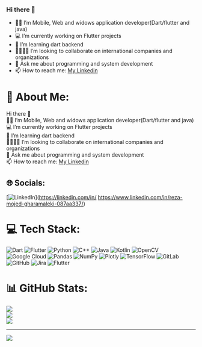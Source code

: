 ### Hi there 👋

- 🧑‍💻 I’m Mobile, Web and widows application developer(Dart/flutter and java)
- 💻 I’m currently working on Flutter projects
- 🌱 I’m learning dart backend
- 🫱🏼‍🫲🏽 I’m looking to collaborate on international companies and organizations
- 💬 Ask me about programming and system development
- 📫 How to reach me: [My Linkedin](https://www.linkedin.com/in/reza-mojed-gharamaleki-087aa337/)


# 💫 About Me:
Hi there 👋<br>🧑‍💻 I’m Mobile, Web and widows application developer(Dart/flutter and java)<br>💻 I’m currently working on Flutter projects<br>🌱 I’m learning dart backend<br>🫱🏼‍🫲🏽 I’m looking to collaborate on international companies and organizations<br>💬 Ask me about programming and system development<br>📫 How to reach me: [My Linkedin](https://www.linkedin.com/in/reza-mojed-gharamaleki-087aa337/)


## 🌐 Socials:
[![LinkedIn](https://img.shields.io/badge/LinkedIn-%230077B5.svg?logo=linkedin&logoColor=white)](https://linkedin.com/in/ https://www.linkedin.com/in/reza-mojed-gharamaleki-087aa337/) 

# 💻 Tech Stack:
![Dart](https://img.shields.io/badge/dart-%230175C2.svg?style=for-the-badge&logo=dart&logoColor=white) ![Flutter](https://img.shields.io/badge/Flutter-%2302569B.svg?style=for-the-badge&logo=Flutter&logoColor=white) ![Python](https://img.shields.io/badge/python-3670A0?style=for-the-badge&logo=python&logoColor=ffdd54) ![C++](https://img.shields.io/badge/c++-%2300599C.svg?style=for-the-badge&logo=c%2B%2B&logoColor=white) ![Java](https://img.shields.io/badge/java-%23ED8B00.svg?style=for-the-badge&logo=openjdk&logoColor=white) ![Kotlin](https://img.shields.io/badge/kotlin-%237F52FF.svg?style=for-the-badge&logo=kotlin&logoColor=white) ![OpenCV](https://img.shields.io/badge/opencv-%23white.svg?style=for-the-badge&logo=opencv&logoColor=white) ![Google Cloud](https://img.shields.io/badge/GoogleCloud-%234285F4.svg?style=for-the-badge&logo=google-cloud&logoColor=white) ![Pandas](https://img.shields.io/badge/pandas-%23150458.svg?style=for-the-badge&logo=pandas&logoColor=white) ![NumPy](https://img.shields.io/badge/numpy-%23013243.svg?style=for-the-badge&logo=numpy&logoColor=white) ![Plotly](https://img.shields.io/badge/Plotly-%233F4F75.svg?style=for-the-badge&logo=plotly&logoColor=white) ![TensorFlow](https://img.shields.io/badge/TensorFlow-%23FF6F00.svg?style=for-the-badge&logo=TensorFlow&logoColor=white) ![GitLab](https://img.shields.io/badge/gitlab-%23181717.svg?style=for-the-badge&logo=gitlab&logoColor=white) ![GitHub](https://img.shields.io/badge/github-%23121011.svg?style=for-the-badge&logo=github&logoColor=white) ![Jira](https://img.shields.io/badge/jira-%230A0FFF.svg?style=for-the-badge&logo=jira&logoColor=white) ![Flutter](https://img.shields.io/badge/Flutter-%2302569B.svg?style=for-the-badge&logo=Flutter&logoColor=white)
# 📊 GitHub Stats:
![](https://github-readme-stats.vercel.app/api?username=AltayTech&theme=dark&hide_border=false&include_all_commits=true&count_private=true)<br/>
![](https://github-readme-streak-stats.herokuapp.com/?user=AltayTech&theme=dark&hide_border=false)<br/>
![](https://github-readme-stats.vercel.app/api/top-langs/?username=AltayTech&theme=dark&hide_border=false&include_all_commits=true&count_private=true&layout=compact)

---
[![](https://visitcount.itsvg.in/api?id=AltayTech&icon=0&color=0)](https://visitcount.itsvg.in)

<!-- Proudly created with GPRM ( https://gprm.itsvg.in ) -->
